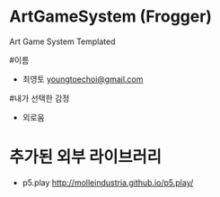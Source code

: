 # ArtGameSystem (Frogger)
Art Game System Templated

#이름
  * 최영토 <youngtoechoi@gmail.com>

#내가 선택한 감정
  * 외로움

# 추가된 외부 라이브러리
 * p5.play <http://molleindustria.github.io/p5.play/>
